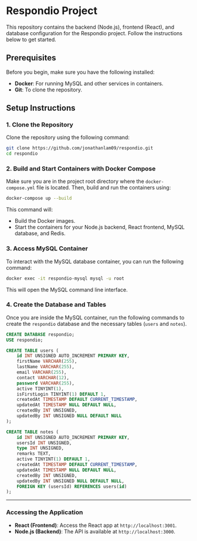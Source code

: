 # Respondio Project

This repository contains the backend (Node.js), frontend (React), and database configuration for the Respondio project. Follow the instructions below to get started.

## Prerequisites

Before you begin, make sure you have the following installed:

- **Docker**: For running MySQL and other services in containers.
- **Git**: To clone the repository.

## Setup Instructions

### 1. Clone the Repository

Clone the repository using the following command:

```bash
git clone https://github.com/jonathanlam09/respondio.git
cd respondio
```

### 2. Build and Start Containers with Docker Compose

Make sure you are in the project root directory where the `docker-compose.yml` file is located. Then, build and run the containers using:

```bash
docker-compose up --build
```

This command will:
- Build the Docker images.
- Start the containers for your Node.js backend, React frontend, MySQL database, and Redis.

### 3. Access MySQL Container

To interact with the MySQL database container, you can run the following command:

```bash
docker exec -it respondio-mysql mysql -u root
```

This will open the MySQL command line interface.

### 4. Create the Database and Tables

Once you are inside the MySQL container, run the following commands to create the `respondio` database and the necessary tables (`users` and `notes`).

```sql
CREATE DATABASE respondio;
USE respondio;

CREATE TABLE users (
    id INT UNSIGNED AUTO_INCREMENT PRIMARY KEY,
    firstName VARCHAR(255),
    lastName VARCHAR(255),
    email VARCHAR(255),
    contact VARCHAR(12),
    password VARCHAR(255),
    active TINYINT(1),
    isFirstLogin TINYINT(1) DEFAULT 1,
    createdAt TIMESTAMP DEFAULT CURRENT_TIMESTAMP,
    updatedAt TIMESTAMP NULL DEFAULT NULL,
    createdBy INT UNSIGNED,
    updatedBy INT UNSIGNED NULL DEFAULT NULL
);

CREATE TABLE notes (
    id INT UNSIGNED AUTO_INCREMENT PRIMARY KEY,
    usersId INT UNSIGNED,
    type INT UNSIGNED,
    remarks TEXT,
    active TINYINT(1) DEFAULT 1,
    createdAt TIMESTAMP DEFAULT CURRENT_TIMESTAMP,
    updatedAt TIMESTAMP NULL DEFAULT NULL,
    createdBy INT UNSIGNED,
    updatedBy INT UNSIGNED NULL DEFAULT NULL,
    FOREIGN KEY (usersId) REFERENCES users(id)
);
```

---

### **Accessing the Application**

- **React (Frontend)**: Access the React app at `http://localhost:3001`.
- **Node.js (Backend)**: The API is available at `http://localhost:3000`.


